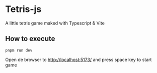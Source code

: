 # Tetris-js

A little tetris game maked with Typescript & Vite

## How to execute

``` node
pnpm run dev
```

Open de browser to <http://localhost:5173/> and press space key to start game
